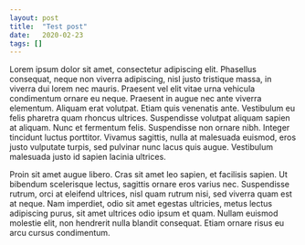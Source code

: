 ```yaml
---
layout: post
title:  "Test post"
date:   2020-02-23
tags: []
---
```


Lorem ipsum dolor sit amet, consectetur adipiscing elit. Phasellus consequat, neque non viverra adipiscing, nisl justo tristique massa, in viverra dui lorem nec mauris. Praesent vel elit vitae urna vehicula condimentum ornare eu neque. Praesent in augue nec ante viverra elementum. Aliquam erat volutpat. Etiam quis venenatis ante. Vestibulum eu felis pharetra quam rhoncus ultrices. Suspendisse volutpat aliquam sapien at aliquam. Nunc et fermentum felis. Suspendisse non ornare nibh. Integer tincidunt luctus porttitor. Vivamus sagittis, nulla at malesuada euismod, eros justo vulputate turpis, sed pulvinar nunc lacus quis augue. Vestibulum malesuada justo id sapien lacinia ultrices.

Proin sit amet augue libero. Cras sit amet leo sapien, et facilisis sapien. Ut bibendum scelerisque lectus, sagittis ornare eros varius nec. Suspendisse rutrum, orci at eleifend ultrices, nisl quam rutrum nisi, sed viverra quam est at neque. Nam imperdiet, odio sit amet egestas ultricies, metus lectus adipiscing purus, sit amet ultrices odio ipsum et quam. Nullam euismod molestie elit, non hendrerit nulla blandit consequat. Etiam ornare risus eu arcu cursus condimentum.